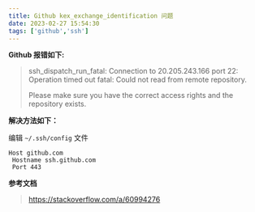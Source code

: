 ```yaml
---
title: Github kex_exchange_identification 问题
date: 2023-02-27 15:54:30
tags: ['github','ssh']
---
```

**Github 报错如下:**

> ssh_dispatch_run_fatal: Connection to 20.205.243.166 port 22: Operation timed out
> fatal: Could not read from remote repository.
> 
> Please make sure you have the correct access rights
> and the repository exists.



**解决方法如下：**

编辑 `~/.ssh/config` 文件

```
Host github.com
 Hostname ssh.github.com
 Port 443
```

**参考文档**

> https://stackoverflow.com/a/60994276
